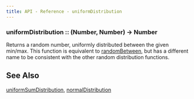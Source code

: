 ```yaml
---
title: API - Reference - uniformDistribution
---
```


### uniformDistribution :: (Number, Number) -> Number

Returns a random number, uniformly distributed between the given min/max. This
function is equivalent to [randomBetween](/api/ref/randomBetween/), but has
a different name to be consistent with the other random distribution
functions.


## See Also

[uniformSumDistribution](/api/ref/uniformSumDistribution/),
[normalDistribution](/api/ref/normalDistribution/)
